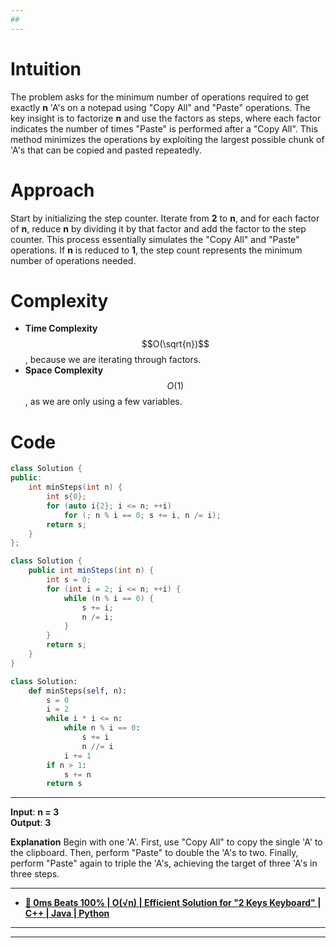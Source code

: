 ```yaml
---
##
---
```


# Intuition
The problem asks for the minimum number of operations required to get exactly **n** 'A's on a notepad using "Copy All" and "Paste" operations. The key insight is to factorize **n** and use the factors as steps, where each factor indicates the number of times "Paste" is performed after a "Copy All". This method minimizes the operations by exploiting the largest possible chunk of 'A's that can be copied and pasted repeatedly.

# Approach
Start by initializing the step counter. Iterate from **2** to **n**, and for each factor of **n**, reduce **n** by dividing it by that factor and add the factor to the step counter. This process essentially simulates the "Copy All" and "Paste" operations. If **n** is reduced to **1**, the step count represents the minimum number of operations needed.


# Complexity
- **Time Complexity** $$O(\sqrt{n})$$, because we are iterating through factors.
- **Space Complexity** $$O(1)$$, as we are only using a few variables.


# Code
```cpp []
class Solution {
public:
    int minSteps(int n) {
        int s{0};
        for (auto i{2}; i <= n; ++i)
            for (; n % i == 0; s += i, n /= i);
        return s;
    }
};

```

```java []
class Solution {
    public int minSteps(int n) {
        int s = 0;
        for (int i = 2; i <= n; ++i) {
            while (n % i == 0) {
                s += i;
                n /= i;
            }
        }
        return s;
    }
}
```

```python []
class Solution:
    def minSteps(self, n):
        s = 0
        i = 2
        while i * i <= n:
            while n % i == 0:
                s += i
                n //= i
            i += 1
        if n > 1: 
            s += n
        return s
```

---
**Input**: **n = 3**  
**Output**: **3**

**Explanation** Begin with one 'A'. First, use "Copy All" to copy the single 'A' to the clipboard. Then, perform "Paste" to double the 'A's to two. Finally, perform "Paste" again to triple the 'A's, achieving the target of three 'A's in three steps.

---
- **[🌟 0ms Beats 100% | O(√n) | Efficient Solution for "2 Keys Keyboard" | C++ | Java | Python](https://leetcode.com/problems/2-keys-keyboard/solutions/5657968/0ms-beats-100-o-n-efficient-solution-for-2-keys-keyboard-c-java-python)**

---

---
